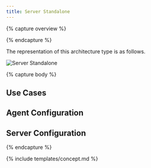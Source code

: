```yaml
---
title: Server Standalone
---
```


{% capture overview %}

{% endcapture %}

The representation of this architecture type is as follows.

![Server Standalone](/images/architecture/server.png)

{% capture body %}

## Use Cases



## Agent Configuration



## Server Configuration

{% endcapture %}

<!--
{% capture whatsnext %}

{% endcapture %}
-->

{% include templates/concept.md %}
